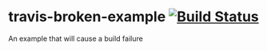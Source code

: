 # travis-broken-example [![Build Status](https://travis-ci.org/dyadyaJora/travis-broken-example-1.svg?branch=master)](https://travis-ci.org/dyadyaJora/travis-broken-example-1)

An example that will cause a build failure
